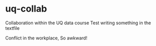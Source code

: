# uq-collab
Collaboration within the UQ data course
Test writing something in the textfile

Conflict in the workplace, So awkward! 